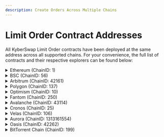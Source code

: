 ```yaml
---
description: Create Orders Across Multiple Chains
---
```


# Limit Order Contract Addresses

All KyberSwap Limit Order contracts have been deployed at the same address across all supported chains. For your convenience, the full list of contracts and their respective explorers can be found below:

<details>

<summary>Ethereum (ChainID: 1)</summary>

* **LimitOrderProtocol:** [`0x227B0c196eA8db17A665EA6824D972A64202E936`](https://etherscan.io/address/0x227B0c196eA8db17A665EA6824D972A64202E936)

</details>

<details>

<summary>BSC (ChainID: 56)</summary>

* **LimitOrderProtocol:** [`0x227B0c196eA8db17A665EA6824D972A64202E936`](https://bscscan.com/address/0x227B0c196eA8db17A665EA6824D972A64202E936)

</details>

<details>

<summary>Arbitrum (ChainID: 42161)</summary>

* **LimitOrderProtocol:** [`0x227B0c196eA8db17A665EA6824D972A64202E936`](https://arbiscan.io/address/0x227B0c196eA8db17A665EA6824D972A64202E936)

</details>

<details>

<summary>Polygon (ChainID: 137)</summary>

* **LimitOrderProtocol:** [`0x227B0c196eA8db17A665EA6824D972A64202E936`](https://polygonscan.com/address/0x227B0c196eA8db17A665EA6824D972A64202E936)

</details>

<details>

<summary>Optimism (ChainID: 10)</summary>

* **LimitOrderProtocol:** [`0x227B0c196eA8db17A665EA6824D972A64202E936`](https://optimistic.etherscan.io/address/0x227B0c196eA8db17A665EA6824D972A64202E936)

</details>

<details>

<summary>Fantom (ChainID: 250)</summary>

* **LimitOrderProtocol:** [`0x227B0c196eA8db17A665EA6824D972A64202E936`](https://ftmscan.com/address/0x227B0c196eA8db17A665EA6824D972A64202E936)

</details>

<details>

<summary>Avalanche (ChainID: 43114)</summary>

* **LimitOrderProtocol:** [`0x227B0c196eA8db17A665EA6824D972A64202E936`](https://snowtrace.io/address/0x227B0c196eA8db17A665EA6824D972A64202E936)

</details>

<details>

<summary>Cronos (ChainID: 25)</summary>

* **LimitOrderProtocol:** [`0x227B0c196eA8db17A665EA6824D972A64202E936`](https://cronoscan.com/address/0x227B0c196eA8db17A665EA6824D972A64202E936)

</details>

<details>

<summary>Velas (ChainID: 106)</summary>

* **LimitOrderProtocol:** [`0x227B0c196eA8db17A665EA6824D972A64202E936`](https://evmexplorer.velas.com/address/0x227B0c196eA8db17A665EA6824D972A64202E936)

</details>

<details>

<summary>Aurora (ChainID: 1313161554)</summary>

* **LimitOrderProtocol:** [`0x227B0c196eA8db17A665EA6824D972A64202E936`](https://explorer.mainnet.aurora.dev/address/0x227B0c196eA8db17A665EA6824D972A64202E936)

</details>

<details>

<summary>Oasis (ChainID: 42262)</summary>

* **LimitOrderProtocol:** [`0x227B0c196eA8db17A665EA6824D972A64202E936`](https://explorer.emerald.oasis.dev/address/0x227B0c196eA8db17A665EA6824D972A64202E936/transactions)

</details>

<details>

<summary>BitTorrent Chain (ChainID: 199)</summary>

* **LimitOrderProtocol:** [`0x227B0c196eA8db17A665EA6824D972A64202E936`](https://bttcscan.com/address/0x5649B4DD00780e99Bab7Abb4A3d581Ea1aEB23D0)

</details>

